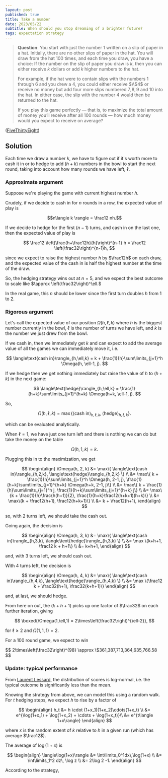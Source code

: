 ```yaml
---
layout: post
published: true
title: Take a number
date: 2023/05/22
subtitle: When should you stop dreaming of a brighter future?
tags: expectation strategy
---
```


>**Question**: You start with just the number 1 written on a slip of paper in a hat. Initially, there are no other slips of paper in the hat. You will draw from the hat $100$ times, and each time you draw, you have a choice: If the number on the slip of paper you draw is $k,$ then you can either receive $k$ dollars or add $k$ higher numbers to the hat.
>
>For example, if the hat were to contain slips with the numbers $1$ through $6$ and you drew a $4,$ you could either receive $\\$4$ or receive no money but add four more slips numbered $7, 8, 9$ and $10$ into the hat. In either case, the slip with the number $4$ would then be returned to the hat.
>
>If you play this game perfectly — that is, to maximize the total amount of money you’ll receive after all $100$ rounds — how much money would you expect to receive on average?


<!--more-->

([FiveThirtyEight](https://fivethirtyeight.com/features/how-much-money-can-you-pull-out-of-a-hat/))

## Solution

Each time we draw a number $k,$ we have to figure out if it's worth more to cash it in or to hedge to add $(h+k)$ numbers in the bowl to start the next round, taking into account how many rounds we have left, $\ell.$

### Approximate argument

Suppose we're playing the game with current highest number $h.$

Crudely, if we decide to cash in for $n$ rounds in a row, the expected value of play is 

$$n\langle k \rangle = \frac12 nh.$$

If we decide to hedge for the first $(n-1)$ turns, and cash in on the last one, then the expected value of play is 

$$ \frac12 \left(\frac{h+\frac12h}{h}\right)^{n-1} h = \frac12 \left(\frac32\right)^{n-1}h, $$

since we expect to raise the highest number $h$ by $\frac12h$ on each draw, and the expected value of the cash in is half the highest number at the time of the draw.

So, the hedging strategy wins out at $n=5,$ and we expect the best outcome to scale like $\approx \left(\frac32\right)^\ell.$

In the real game, this $n$ should be lower since the first turn doubles $h$ from $1$ to $2.$

### Rigorous argument

Let's call the expected value of our position $\Omega(h, \ell, k)$ where $h$ is the biggest number currently in the bowl, $\ell$ is the number of turns we have left, and $k$ is the number we just drew from the bowl. 

If we cash in, then we immediately get $k$ and can expect to add the average value of all the games we can immediately move it, i.e. 

$$ \langle\text{cash in}\rangle_{h,\ell,k} = k + \frac{1}{h}\sum\limits_{j=1}^h \Omega(h, \ell-1, j). $$

If we hedge then we get nothing immediately but raise the value of $h$ to $(h+k)$ in the next game:

$$ \langle\text{hedge}\rangle_{h,\ell,k} = \frac{1}{h+k}\sum\limits_{j=1}^{h+k} \Omega(h+k, \ell-1, j). $$

So, 

$$ \Omega(h,\ell,k) = \max\{ \langle\text{cash in}\rangle_{h,\ell,k}, \langle\text{hedge}\rangle_{h,\ell,k} \}. $$

which can be evaluated analytically. 

When $\ell=1,$ we have just one turn left and there is nothing we can do but take the money on the table

$$ \Omega(h, 1, k) = k. $$

Plugging this in to the maximization, we get 

$$ 
\begin{align}
  \Omega(h, 2, k) &= \max\{ \langle\text{cash in}\rangle_{h,2,k}, \langle\text{hedge}\rangle_{h,2,k} \} \\
  &= \max\{ k + \frac{1}{h}\sum\limits_{j=1}^h \Omega(h, 2-1, j), \frac{1}{h+k}\sum\limits_{j=1}^{h+k} \Omega(h+k, 2-1, j)\} \\
  &= \max\{ k + \frac{1}{h}\sum\limits_{j=1}^h j, \frac{1}{h+k}\sum\limits_{j=1}^{h+k} j\} \\
  &= \max\{k + \frac{1}{h}\frac{h(h+1)}{2}, \frac{1}{h+k}\frac12(h+k+1)(h+k)\} \\
  &= \max\{k + \frac12(h+1), \frac12(h+k+1)\} \\
  &= k + \frac12(h+1),
\end{align}
$$

so, with $2$ turns left, we should take the cash out.

Going again, the decision is

$$
  \begin{align}
    \Omega(h, 3, k) &= \max\{ \langle\text{cash in}\rangle_{h,3,k}, \langle\text{hedge}\rangle_{h,3,k} \} \\
    &= \max \{k+h+1, \frac12 k + h+1\} \\
    &= k+h+1,
  \end{align}
$$

and, with $3$ turns left, we should cash out.

With $4$ turns left, the decision is

$$
  \begin{align}
    \Omega(h, 4, k) &= \max\{ \langle\text{cash in}\rangle_{h,4,k}, \langle\text{hedge}\rangle_{h,4,k} \} \\
    &= \max \{\frac12 k + \frac32(h+1), \frac32(k+h+1)\}
  \end{align}
$$

and, at last, we should hedge. 

From here on out, the $(k+h+1)$ picks up one factor of $\frac32$ on each further iteration, giving 

$$ \boxed{\Omega(1,\ell,1) = 2\times\left(\frac32\right)^{\ell-2}}, $$

for $\ell \geq 2$ and $\Omega(1,1,1) = 2.$

For a $100$ round game, we expect to win

$$ 2\times\left(\frac32\right)^{98} \approx \\$361,387,713,364,635,766.58 $$

### Update: typical performance

From [Laurent Lessard](https://laurentlessard.com/bookproofs/how-much-money-can-you-pull-out-of-a-hat/), the distribution of scores is log-normal, i.e. the typical outcome is significantly less than the mean. 

Knowing the strategy from above, we can model this using a random walk. For $t$ hedging steps, we expect $h$ to rise by a factor of 

$$ 
   \begin{align}
  h_t &= h \cdot (1+x_1)(1+x_2)\cdots(1+x_t) \\
      &= e^{\log(1+x_1) + \log(1+x_2) + \cdots + \log(1+x_t)}\\
      &= e^{t\langle 1+x\rangle}
   \end{align}
$$

where $x$ is the random extent of $k$ relative to $h$ in a given run (which has average $\frac12$).

The average of $\log(1+x)$ is

$$ 
  \begin{align}
    \langle\log(1+x)\rangle &= \int\limits_0^1dx\,\log(1+x) \\
    &= \int\limits_1^2 dz\, \log z \\
    &= 2\log 2 -1.
  \end{align}
$$

According to the strategy, 






<br>
